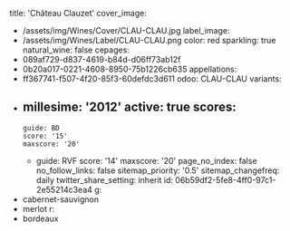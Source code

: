 title: 'Château Clauzet'
cover_image:
  - /assets/img/Wines/Cover/CLAU-CLAU.jpg
label_image:
  - /assets/img/Wines/Label/CLAU-CLAU.png
color: red
sparkling: true
natural_wine: false
cepages:
  - 089af729-d837-4619-b84d-d06ff73ab12f
  - 0b20a017-0221-4608-8950-75b1226cb635
appellations:
  - ff367741-f507-4f20-85f3-60defdc3d611
odoo: CLAU-CLAU
variants:
  -
    millesime: '2012'
    active: true
    scores:
      -
        guide: BD
        score: '15'
        maxscore: '20'
      -
        guide: RVF
        score: '14'
        maxscore: '20'
page_no_index: false
no_follow_links: false
sitemap_priority: '0.5'
sitemap_changefreq: daily
twitter_share_setting: inherit
id: 06b59df2-5fe8-4ff0-97c1-2e55214c3ea4
g:
  - cabernet-sauvignon
  - merlot
r:
  - bordeaux
